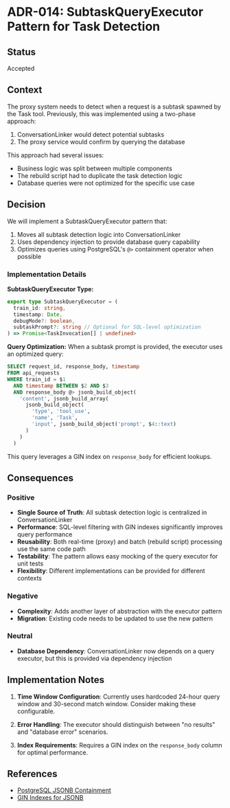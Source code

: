 # ADR-014: SubtaskQueryExecutor Pattern for Task Detection

## Status

Accepted

## Context

The proxy system needs to detect when a request is a subtask spawned by the Task tool. Previously, this was implemented using a two-phase approach:

1. ConversationLinker would detect potential subtasks
2. The proxy service would confirm by querying the database

This approach had several issues:

- Business logic was split between multiple components
- The rebuild script had to duplicate the task detection logic
- Database queries were not optimized for the specific use case

## Decision

We will implement a SubtaskQueryExecutor pattern that:

1. Moves all subtask detection logic into ConversationLinker
2. Uses dependency injection to provide database query capability
3. Optimizes queries using PostgreSQL's `@>` containment operator when possible

### Implementation Details

**SubtaskQueryExecutor Type:**

```typescript
export type SubtaskQueryExecutor = (
  train_id: string,
  timestamp: Date,
  debugMode?: boolean,
  subtaskPrompt?: string // Optional for SQL-level optimization
) => Promise<TaskInvocation[] | undefined>
```

**Query Optimization:**
When a subtask prompt is provided, the executor uses an optimized query:

```sql
SELECT request_id, response_body, timestamp
FROM api_requests
WHERE train_id = $1
  AND timestamp BETWEEN $2 AND $3
  AND response_body @> jsonb_build_object(
    'content', jsonb_build_array(
      jsonb_build_object(
        'type', 'tool_use',
        'name', 'Task',
        'input', jsonb_build_object('prompt', $4::text)
      )
    )
  )
```

This query leverages a GIN index on `response_body` for efficient lookups.

## Consequences

### Positive

- **Single Source of Truth**: All subtask detection logic is centralized in ConversationLinker
- **Performance**: SQL-level filtering with GIN indexes significantly improves query performance
- **Reusability**: Both real-time (proxy) and batch (rebuild script) processing use the same code path
- **Testability**: The pattern allows easy mocking of the query executor for unit tests
- **Flexibility**: Different implementations can be provided for different contexts

### Negative

- **Complexity**: Adds another layer of abstraction with the executor pattern
- **Migration**: Existing code needs to be updated to use the new pattern

### Neutral

- **Database Dependency**: ConversationLinker now depends on a query executor, but this is provided via dependency injection

## Implementation Notes

1. **Time Window Configuration**: Currently uses hardcoded 24-hour query window and 30-second match window. Consider making these configurable.

2. **Error Handling**: The executor should distinguish between "no results" and "database error" scenarios.

3. **Index Requirements**: Requires a GIN index on the `response_body` column for optimal performance.

## References

- [PostgreSQL JSONB Containment](https://www.postgresql.org/docs/current/datatype-json.html#JSON-CONTAINMENT)
- [GIN Indexes for JSONB](https://www.postgresql.org/docs/current/gin-builtin-opclasses.html)
